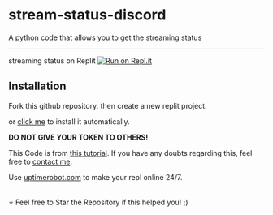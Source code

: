 # stream-status-discord

A python code that allows you to get the streaming status

----

streaming status on Replit
[![Run on Repl.it](https://repl.it/badge/github/GGpaogah/stream-status-discord)](https://repl.it/github/GGpaogah/stream-status-discord)



## Installation

Fork this github repository. then create a new replit project.

or [click me](https://replit.com/github/GGpaogah/stream-status-discord) to install it automatically.

**DO NOT GIVE YOUR TOKEN TO OTHERS!**

This Code is from [this tutorial](https://youtu.be/LiCd8c4QQ7U). If you have any doubts regarding this, feel free to [contact me](https://discord.gg/7rjU4SfZwy).

Use [uptimerobot.com](https://uptimerobot.com) to make your repl online 24/7.

</br>
⭐ Feel free to Star the Repository if this helped you! ;)
